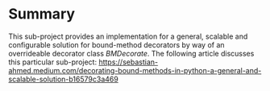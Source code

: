 # Summary
This sub-project provides an implementation for a general, scalable and configurable solution for bound-method decorators by way of an overrideable decorator class *BMDecorate*. The following article discusses this particular sub-project: https://sebastian-ahmed.medium.com/decorating-bound-methods-in-python-a-general-and-scalable-solution-b16579c3a469
